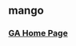 <!DOCTYPE html>
<html>
<head>
    <title></title>
</head>
<body>
  <h2>mango</h2>
  <h3><a href='https://generalassemb.ly'>GA Home Page</a></h3>
</body>
</html>
